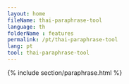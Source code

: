 ```yaml
---
layout: home
fileName: thai-paraphrase-tool
language: th
folderName : features
permalink: /pt/thai-paraphrase-tool
lang: pt
tool: thai-paraphrase-tool
---
```

{% include section/paraphrase.html %}